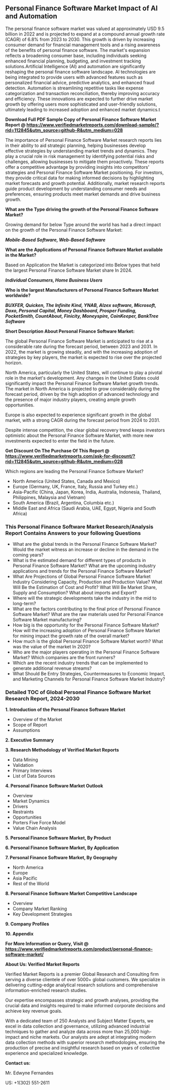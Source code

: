 <h2>Personal Finance Software Market Impact of AI and Automation</h2>The personal finance software market was valued at approximately USD 9.5 billion in 2022 and is projected to expand at a compound annual growth rate (CAGR) of 6.8% from 2023 to 2030. This growth is driven by increasing consumer demand for financial management tools and a rising awareness of the benefits of personal finance software. The market's expansion reflects a broadening consumer base, including individuals seeking enhanced financial planning, budgeting, and investment tracking solutions.Artificial Intelligence (AI) and automation are significantly reshaping the personal finance software landscape. AI technologies are being integrated to provide users with advanced features such as personalized financial advice, predictive analytics, and enhanced fraud detection. Automation is streamlining repetitive tasks like expense categorization and transaction reconciliation, thereby improving accuracy and efficiency. These innovations are expected to further drive market growth by offering users more sophisticated and user-friendly solutions, ultimately leading to increased adoption and enhanced market dynamics.t</p><p id="" class=""><strong>Download Full PDF Sample Copy of Personal Finance Software Market Report @ <a href="https://www.verifiedmarketreports.com/download-sample/?rid=112845&utm_source=github-R&utm_medium=028" target="_blank">https://www.verifiedmarketreports.com/download-sample/?rid=112845&utm_source=github-R&utm_medium=028</a></strong></p><p>The importance of&nbsp;Personal Finance Software Market research reports lies in their ability to aid strategic planning, helping businesses develop effective strategies by understanding market trends and dynamics. They play a crucial role in risk management by identifying potential risks and challenges, allowing businesses to mitigate them proactively. These reports offer a competitive advantage by providing insights into competitors' strategies and Personal Finance Software Market positioning. For investors, they provide critical data for making informed decisions by highlighting market forecasts and growth potential. Additionally, market research reports guide product development by understanding consumer needs and preferences, ensuring products meet market demands and drive business growth.</p><p><strong>What are the&nbsp;Type driving the growth of the Personal Finance Software Market?</strong></p><p id="" class="">Growing demand for below Type around the world has had a direct impact on the growth of the Personal Finance Software Market:</p><em><strong>Mobile-Based Software, Web-Based Software</strong></em></p><strong>What are the&nbsp;Applications&nbsp;of Personal Finance Software Market available in the Market?</strong></p><p id="" class="">Based on Application the Market is categorized into Below types that held the largest Personal Finance Software Market share In 2024.</p><em><strong>Individual Consumers, Home Business Users</strong></em></p><strong>Who is the largest Manufacturers of Personal Finance Software Market worldwide?</strong></p><p><em><strong>BUXFER, Quicken, The Infinite Kind, YNAB, Alzex software, Microsoft, Doxo, Personal Capital, Money Dashboard, Prosper Funding, PocketSmith, CountAbout, Finicity, Moneyspire, CoinKeeper, BankTree Software</strong></em></p><p id="" class=""><strong>Short Description About Personal Finance Software Market:</strong></p><p>The global Personal Finance Software Market is anticipated to rise at a considerable rate during the forecast period, between 2023 and 2031. In 2022, the market is growing steadily, and with the increasing adoption of strategies by key players, the market is expected to rise over the projected horizon.</p><p>North America, particularly the United States, will continue to play a pivotal role in the market's development. Any changes in the United States could significantly impact the Personal Finance Software Market growth trends. The market in North America is projected to grow considerably during the forecast period, driven by the high adoption of advanced technology and the presence of major industry players, creating ample growth opportunities.</p><p>Europe is also expected to experience significant growth in the global market, with a strong CAGR during the forecast period from 2024 to 2031.</p><p>Despite intense competition, the clear global recovery trend keeps investors optimistic about the Personal Finance Software Market, with more new investments expected to enter the field in the future.</p><p id="" class=""><strong>Get Discount On The Purchase Of This Report @ <a href="https://www.verifiedmarketreports.com/ask-for-discount/?rid=112845&utm_source=github-R&utm_medium=028" target="_blank">https://www.verifiedmarketreports.com/ask-for-discount/?rid=112845&utm_source=github-R&utm_medium=028</a></strong></p>Which regions are leading the Personal Finance Software Market?</p><ul><li>North America (United States, Canada and Mexico)</li><li>Europe (Germany, UK, France, Italy, Russia and Turkey etc.)</li><li>Asia-Pacific (China, Japan, Korea, India, Australia, Indonesia, Thailand, Philippines, Malaysia and Vietnam)</li><li>South America (Brazil, Argentina, Columbia etc.)</li><li>Middle East and Africa (Saudi Arabia, UAE, Egypt, Nigeria and South Africa)</li></ul><h3 id="" class="">This Personal Finance Software Market Research/Analysis Report Contains Answers to your following Questions</h3><ul><li>What are the global trends in the Personal Finance Software Market? Would the market witness an increase or decline in the demand in the coming years?</li><li>What is the estimated demand for different types of products in Personal Finance Software Market? What are the upcoming industry applications and trends for the Personal Finance Software Market?</li><li>What Are Projections of Global Personal Finance Software Market Industry Considering Capacity, Production and Production Value? What Will Be the Estimation of Cost and Profit? What Will Be Market Share, Supply and Consumption? What about imports and Export?</li><li>Where will the strategic developments take the industry in the mid to long-term?</li><li>What are the factors contributing to the final price of Personal Finance Software Market? What are the raw materials used for Personal Finance Software Market manufacturing?</li><li>How big is the opportunity for the Personal Finance Software Market? How will the increasing adoption of Personal Finance Software Market for mining impact the growth rate of the overall market?</li><li>How much is the global Personal Finance Software Market worth? What was the value of the market In 2020?</li><li>Who are the major players operating in the Personal Finance Software Market? Which companies are the front runners?</li><li>Which are the recent industry trends that can be implemented to generate additional revenue streams?</li><li>What Should Be Entry Strategies, Countermeasures to Economic Impact, and Marketing Channels for Personal Finance Software Market Industry?</li></ul><h3 id="" class="">Detailed TOC of Global Personal Finance Software Market Research Report, 2024-2030</h3><p id="" class=""><strong>1. Introduction of the Personal Finance Software Market</strong></p><ul><li>Overview of the Market</li><li>Scope of Report</li><li>Assumptions</li></ul><p id="" class=""><strong>2. Executive Summary</strong></p><p id="" class=""><strong>3. Research Methodology of Verified Market Reports</strong></p><ul><li>Data Mining</li><li>Validation</li><li>Primary Interviews</li><li>List of Data Sources</li></ul><p id="" class=""><strong>4. Personal Finance Software Market Outlook</strong></p><ul><li>Overview</li><li>Market Dynamics</li><li>Drivers</li><li>Restraints</li><li>Opportunities</li><li>Porters Five Force Model</li><li>Value Chain Analysis</li></ul><p id="" class=""><strong>5. Personal Finance Software Market, By Product</strong></p><p id="" class=""><strong>6. Personal Finance Software Market, By Application</strong></p><p id="" class=""><strong>7. Personal Finance Software Market, By Geography</strong></p><ul><li>North America</li><li>Europe</li><li>Asia Pacific</li><li>Rest of the World</li></ul><p id="" class=""><strong>8. Personal Finance Software Market Competitive Landscape</strong></p><ul><li>Overview</li><li>Company Market Ranking</li><li>Key Development Strategies</li></ul><p id="" class=""><strong>9. Company Profiles</strong></p><p id="" class=""><strong>10. Appendix</strong></p><p id="" class=""><strong>For More Information or Query, Visit @ <a href="https://www.verifiedmarketreports.com/product/personal-finance-software-market/" target="_blank">https://www.verifiedmarketreports.com/product/personal-finance-software-market/</a></strong></p><p id="" class=""><strong>About Us: Verified Market Reports</strong></p><p id="" class="">Verified Market Reports is a premier Global Research and Consulting firm serving a diverse clientele of over 5000+ global customers. We specialize in delivering cutting-edge analytical research solutions and comprehensive information-enriched research studies.</p><p id="" class="">Our expertise encompasses strategic and growth analyses, providing the crucial data and insights required to make informed corporate decisions and achieve key revenue goals.</p><p id="" class="">With a dedicated team of 250 Analysts and Subject Matter Experts, we excel in data collection and governance, utilizing advanced industrial techniques to gather and analyze data across more than 25,000 high-impact and niche markets. Our analysts are adept at integrating modern data collection methods with superior research methodologies, ensuring the production of precise and insightful research based on years of collective experience and specialized knowledge.</p><p id="" class=""><strong>Contact us:</strong></p><p id="" class="">Mr. Edwyne Fernandes</p><p id="" class="">US: +1(302) 551-2611</p>